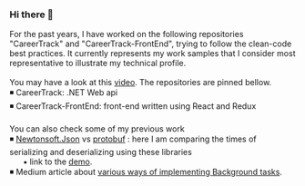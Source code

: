 ### Hi there 👋

For the past years, I have worked on the following repositories "CareerTrack" and "CareerTrack-FrontEnd", trying to follow the clean-code best practices. It currently represents my work samples that I consider most representative to illustrate my technical profile.<br />
<br />
You may have a look at this [video](https://youtu.be/G_uOU3dFbJE).
The repositories are pinned bellow.
<br />
◾ CareerTrack: .NET Web api<br />
◾ CareerTrack-FrontEnd: front-end written using React and Redux<br />
<br />
You can also check some of my previous work<br />
◾ [Newtonsoft.Json](https://www.newtonsoft.com/json/help/html/serializingjson.htm) vs [protobuf](https://protobuf.dev/) : here I am comparing the times of serializing and deserializing using these libraries<br />
&nbsp;&nbsp;&nbsp;&nbsp;&nbsp;&nbsp;▪️ link to the [demo](https://www.youtube.com/watch?v=KNi18e0p7zQ).<br />
◾ Medium article about [various ways of implementing Background tasks](https://medium.com/@sosuliviu/lets-talk-about-scheduled-background-tasks-2708b9873941).


<!--
**LiviuSosu/LiviuSosu** is a ✨ _special_ ✨ repository because its `README.md` (this file) appears on your GitHub profile.

Here are some ideas to get you started:

- 🔭 I’m currently working on ...
- 🌱 I’m currently learning ...
- 👯 I’m looking to collaborate on ...
- 🤔 I’m looking for help with ...
- 💬 Ask me about ...
- 📫 How to reach me: ...
- 😄 Pronouns: ...
- ⚡ Fun fact: ...
-->
